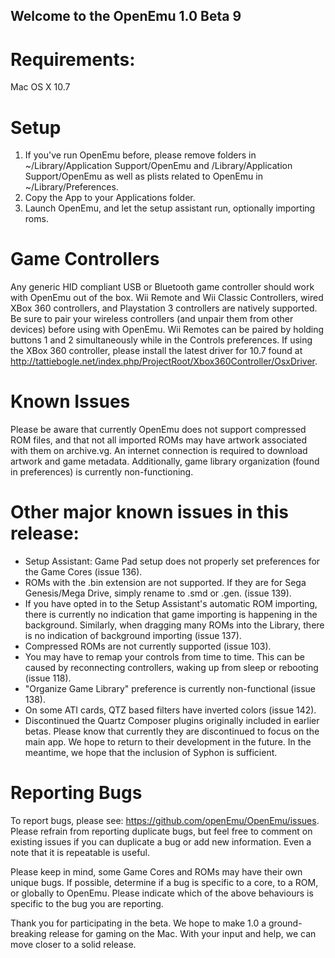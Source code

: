 ## Welcome to the OpenEmu 1.0 Beta 9

# Requirements:

Mac OS X 10.7

# Setup

1. If you've run OpenEmu before, please remove folders in ~/Library/Application Support/OpenEmu and /Library/Application Support/OpenEmu as well as plists related to OpenEmu in ~/Library/Preferences.
2. Copy the App to your Applications folder.
3. Launch OpenEmu, and let the setup assistant run, optionally importing roms.

# Game Controllers

Any generic HID compliant USB or Bluetooth game controller should work with OpenEmu out of the box. Wii Remote and Wii Classic Controllers, wired XBox 360 controllers, and Playstation 3 controllers are natively supported. Be sure to pair your wireless controllers (and unpair them from other devices) before using with OpenEmu. Wii Remotes can be paired by holding buttons 1 and 2 simultaneously while in the Controls preferences. If using the XBox 360 controller, please install the latest driver for 10.7 found at http://tattiebogle.net/index.php/ProjectRoot/Xbox360Controller/OsxDriver.

# Known Issues

Please be aware that currently OpenEmu does not support compressed ROM files, and that not all imported ROMs may have artwork associated with them on archive.vg. An internet connection is required to download artwork and game metadata. Additionally, game library organization (found in preferences) is currently non-functioning. 

# Other major known issues in this release:

* Setup Assistant: Game Pad setup does not properly set preferences for the Game Cores (issue 136).
* ROMs with the .bin extension are not supported. If they are for Sega Genesis/Mega Drive, simply rename to .smd or .gen. (issue 139).
* If you have opted in to the Setup Assistant's automatic ROM importing, there is currently no indication that game importing is happening in the background. Similarly, when dragging many ROMs into the Library, there is no indication of background importing (issue 137).
* Compressed ROMs are not currently supported (issue 103).
* You may have to remap your controls from time to time. This can be caused by reconnecting controllers, waking up from sleep or rebooting (issue 118).
* "Organize Game Library" preference is currently non-functional (issue 138).
* On some ATI cards, QTZ based filters have inverted colors (issue 142).
* Discontinued the Quartz Composer plugins originally included in earlier betas. Please know that currently they are discontinued to focus on the main app. We hope to return to their development in the future. In the meantime, we hope that the inclusion of Syphon is sufficient.

# Reporting Bugs

To report bugs, please see: https://github.com/openEmu/OpenEmu/issues. Please refrain from reporting duplicate bugs, but feel free to comment on existing issues if you can duplicate a bug or add new information. Even a note that it is repeatable is useful.

Please keep in mind, some Game Cores and ROMs may have their own unique bugs. If possible, determine if a bug is specific to a core, to a ROM, or globally to OpenEmu. Please indicate which of the above behaviours is specific to the bug you are reporting.

Thank you for participating in the beta. We hope to make 1.0 a ground-breaking release for gaming on the Mac. With your input and help, we can move closer to a solid release.
